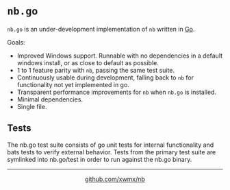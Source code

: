 # `nb.go`

`nb.go` is an under-development implementation of `nb` written in
[Go](https://golang.org/).

Goals:

- Improved Windows support. Runnable with no dependencies in a default windows
  install, or as close to default as possible.
- 1 to 1 feature parity with `nb`, passing the same test suite.
- Continuously usable during development, falling back to `nb` for
  functionality not yet implemented in go.
- Transparent performance improvements for `nb` when `nb.go` is installed.
- Minimal dependencies.
- Single file.

## Tests

The nb.go test suite consists of go unit tests for internal functionality and
bats tests to verify external behavior. Tests from the primary test
suite are symlinked into nb.go/test in order to run against the nb.go
binary.

---

<p align="center">
  <a href="https://github.com/xwmx/nb">github.com/xwmx/nb</a>
</p>
